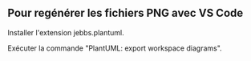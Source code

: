 ## Pour regénérer les fichiers PNG avec VS Code

Installer l'extension jebbs.plantuml.

Exécuter la commande "PlantUML: export workspace diagrams".

